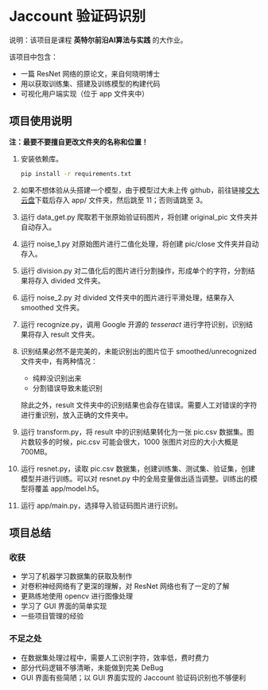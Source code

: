 # Jaccount 验证码识别

说明：该项目是课程 **英特尔前沿AI算法与实践** 的大作业。

该项目中包含：

+ 一篇 ResNet 网络的原论文，来自何晓明博士
+ 用以获取训练集、搭建及训练模型的构建代码
+ 可视化用户端实现（位于 app 文件夹中）

## 项目使用说明

**注：最要不要擅自更改文件夹的名称和位置！**

1. 安装依赖库。

   ```bash
   pip install -r requirements.txt
   ```

2. 如果不想体验从头搭建一个模型，由于模型过大未上传 github，前往链接[交大云盘](https://jbox.sjtu.edu.cn/l/d1PuMR)下载后存入 app/ 文件夹，然后跳至 11；否则请跳至 3。

3. 运行 data_get.py 爬取若干张原始验证码图片，将创建 original_pic 文件夹并自动存入。

4. 运行 noise_1.py 对原始图片进行二值化处理，将创建 pic/close 文件夹并自动存入。

5. 运行 division.py 对二值化后的图片进行分割操作，形成单个的字符，分割结果将存入 divided 文件夹。

6. 运行 noise_2.py 对 divided 文件夹中的图片进行平滑处理，结果存入 smoothed 文件夹。

7. 运行 recognize.py，调用 Google 开源的 *tesseract* 进行字符识别，识别结果将存入 result 文件夹。

8. 识别结果必然不是完美的，未能识别出的图片位于 smoothed/unrecognized 文件夹中，有两种情况：

   + 纯粹没识别出来
   + 分割错误导致未能识别

   除此之外，result 文件夹中的识别结果也会存在错误。需要人工对错误的字符进行重识别，放入正确的文件夹中。

9. 运行 transform.py，将 result 中的识别结果转化为一张 pic.csv 数据集。图片数较多的时候，pic.csv 可能会很大，1000 张图片对应的大小大概是 700MB。

10. 运行 resnet.py，读取 pic.csv 数据集，创建训练集、测试集、验证集，创建模型并进行训练。可以对 resnet.py 中的全局变量做出适当调整。训练出的模型将覆盖 app/model.h5。

11. 运行 app/main.py，选择导入验证码图片进行识别。

## 项目总结

### 收获

+ 学习了机器学习数据集的获取及制作
+ 对卷积神经网络有了更深的理解，对 ResNet 网络也有了一定的了解
+ 更熟练地使用 opencv 进行图像处理
+ 学习了 GUI 界面的简单实现
+ 一些项目管理的经验

### 不足之处

+ 在数据集处理过程中，需要人工识别字符，效率低，费时费力
+ 部分代码逻辑不够清晰，未能做到完美 DeBug
+ GUI 界面有些简陋；以 GUI 界面实现的 Jaccount 验证码识别也不够便利

